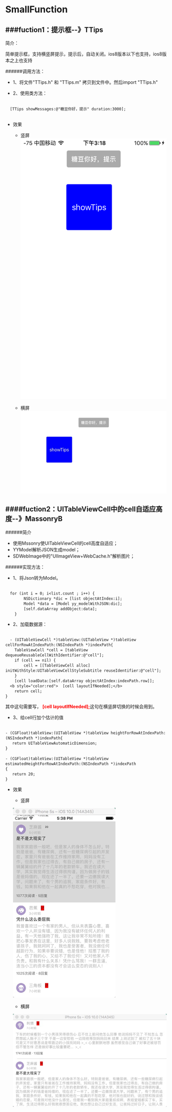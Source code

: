# SmallFunction

###fuction1：提示框--》TTips
------
简介：

  简单提示框，支持横竖屏提示，提示后，自动关闭。ios8版本以下也支持，ios8版本之上也支持
  
######调用方法：
 * 1、将文件"TTips.h" 和 "TTips.m" 拷贝到文件中。然后import "TTips.h"

 * 2、使用类方法：
 
 ```
 
   [TTips showMessages:@"糖豆你好，提示" duration:3000];
   

```

 
  
 * 效果
    * 竖屏
    ![](image/img1.png)
  
    * 横屏
    ![](image/img2.png)
    
    
####fuction2：UITableViewCell中的cell自适应高度--》MassonryB
----
######简介
 *  使用Mssonry使UITableViewCell的cell高度自适应；
 *  YYModel解析JSON生成model；
 *  SDWebImage中的"UIImageView+WebCache.h"解析图片；

  
######实现方法：
 * 1、将Json转为Model。

```
 
  for (int i = 0; i<list.count ; i++) {
        NSDictionary *dic = [list objectAtIndex:i];
        Model *data = [Model yy_modelWithJSON:dic];
        [self.dataArray addObject:data];
    }

```

 * 2、加载数据源：
  
```
 
  - (UITableViewCell *)tableView:(UITableView *)tableView cellForRowAtIndexPath:(NSIndexPath *)indexPath{
    TableViewCell *cell = [tableView dequeueReusableCellWithIdentifier:@"cell"];
    if (cell == nil) {
        cell = [[TableViewCell alloc] initWithStyle:UITableViewCellStyleSubtitle reuseIdentifier:@"cell"];
    }
    [cell loadData:[self.dataArray objectAtIndex:indexPath.row]];
  <b style="color:red">  [cell layoutIfNeeded];</b>
    return cell;
}

```

  其中这句需要写， <b style="color:red">  [cell layoutIfNeeded];</b>这句在横竖屏切换的时候会用到。
     
 * 3、给cell行加个估计的值
 
 ```
 
- (CGFloat)tableView:(UITableView *)tableView heightForRowAtIndexPath:(NSIndexPath *)indexPath{
    return UITableViewAutomaticDimension;
}

- (CGFloat)tableView:(UITableView *)tableView estimatedHeightForRowAtIndexPath:(NSIndexPath *)indexPath
{
    return 20;
}

```
 
 * 效果
 
    * 竖屏
    
    ![](image/img4.jpg)
  
    * 横屏
    
    ![](image/img3.jpg)
